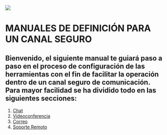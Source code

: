 


![](http://www.recorcholis.net/blog/wp-content/uploads/2009/10/pgp_logo.jpg)


# **MANUALES DE DEFINICIÓN PARA UN CANAL SEGURO**

## Bienvenido, el siguiente manual te guiará paso a paso en el proceso de configuración de las herramientas con el fin de facilitar la operación dentro de un canal seguro de comunicación. Para mayor facilidad se ha dividido todo en las siguientes secciones:


1. [Chat](https://github.com/el3ctron/canal_seguro/blob/master/chat.md)
2. [Videoconferencia](https://github.com/el3ctron/canal_seguro/blob/master/videoconferencia.md)
3. [Correo](https://github.com/el3ctron/canal_seguro/blob/master/correo.md)
4. [Soporte Remoto](https://github.com/el3ctron/canal_seguro/blob/master/soporte.md)


